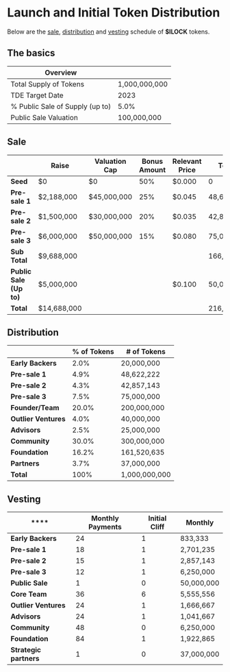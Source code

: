 # Launch and Initial Token Distribution

Below are the [sale](#sale), [distribution](#distribution) and [vesting](#vesting) schedule of **$ILOCK** tokens.

## The basics

| Overview                        |               |
|---------------------------------|---------------|
| Total Supply of Tokens          | 1,000,000,000 |
| TDE Target Date                 | 2023      |
| % Public Sale of Supply (up to) | 5.0%          |
| Public Sale Valuation           | 100,000,000   |

## Sale

|                         | Raise       | Valuation Cap | Bonus Amount | Relevant Price | Tokens      | Discount | % of Tokens |
|-------------------------|-------------|---------------|--------------|----------------|-------------|----------|-------------|
| **Seed**                | $0          | $0            | 50%          | $0.000         | 0           | 100%     | 0.00%       |
| **Pre-sale 1**          | $2,188,000  | $45,000,000   | 25%          | $0.045         | 48,622,222  | 55%      | 4.86%       |
| **Pre-sale 2**          | $1,500,000  | $30,000,000   | 20%          | $0.035         | 42,857,143  | 65%      | 4.29%       |
| **Pre-sale 3**          | $6,000,000  | $50,000,000  | 15%          | $0.080         | 75,000,000  | 20%      | 7.50%       |
| **Sub Total**           | $9,688,000 |               |              |                | 166,479,365 |          | 16.65%      |
| **Public Sale (Up to)** | $5,000,000  |               |              | $0.100         | 50,000,000  |          | 5.00%       |
| **Total**               | $14,688,000 |               |              |                | 216,479,365 |          | 21.65%      |


## Distribution

|                      | % of Tokens | # of Tokens   |
|----------------------|-------------|---------------|
| **Early Backers**    | 2.0%        | 20,000,000    |
| **Pre-sale 1**       | 4.9%        | 48,622,222    |
| **Pre-sale 2**       | 4.3%        | 42,857,143    |
| **Pre-sale 3**       | 7.5%        | 75,000,000    |
| **Founder/Team**     | 20.0%       | 200,000,000   |
| **Outlier Ventures** | 4.0%        | 40,000,000    |
| **Advisors**         | 2.5%        | 25,000,000    |
| **Community**        | 30.0%       | 300,000,000   |
| **Foundation**       | 16.2%       | 161,520,635   |
| **Partners**         | 3.7%        | 37,000,000    |
| **Total**            | 100%        | 1,000,000,000 |


## Vesting

| ****                   | Monthly Payments | Initial Cliff |  Monthly    |
|------------------------|------------------|---------------|------------|
| **Early Backers**      | 24               | 1             |  833,333    |
| **Pre-sale 1**         | 18               | 1             |  2,701,235  |
| **Pre-sale 2**         | 15               | 1             |  2,857,143  |
| **Pre-sale 3**         | 12               | 1             |  6,250,000  |
| **Public Sale**        | 1                | 0             |  50,000,000 |
| **Core Team**          | 36               | 6             |  5,555,556  |
| **Outlier Ventures**   | 24               | 1             |  1,666,667  |
| **Advisors**           | 24               | 1             |  1,041,667  |
| **Community**          | 48               | 0             |  6,250,000  |
| **Foundation**         | 84               | 1             |  1,922,865  |
| **Strategic partners** | 1                | 0             |  37,000,000 |
